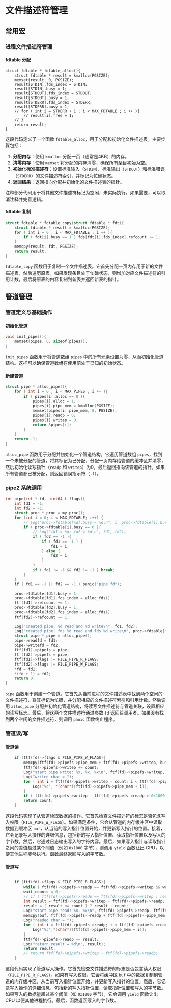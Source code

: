 # 文件描述符管理

## 常用宏



### 进程文件描述符管理

#### fdtable 分配

```
struct fdtable * fdtable_alloc(){
    struct fdtable * result = kmalloc(PGSIZE);
    memset(result, 0, PGSIZE);
    result[STDIN].fds_index = STDIN;
    result[STDIN].busy = 1;
    result[STDOUT].fds_index = STDOUT;
    result[STDOUT].busy = 1;
    result[STDERR].fds_index = STDERR;
    result[STDERR].busy = 1;
    // for ( int i = STDERR + 1 ; i < MAX_FDTABLE ; i ++ ){
        // result[i].free = 1;
    // }
    return result;
}
```

这段代码定义了一个函数 `fdtable_alloc`，用于分配和初始化文件描述表。主要步骤包括：

1. **分配内存**：使用 `kmalloc` 分配一页（通常是4KB）的内存。
2. **清零内存**：使用 `memset` 将分配的内存清零，确保所有条目初始为空。
3. **初始化标准描述符**：设置标准输入（`STDIN`）、标准输出（`STDOUT`）和标准错误（`STDERR`）的文件描述符索引，并标记为忙碌状态。
4. **返回结果**：返回指向分配并初始化的文件描述表的指针。

注释部分代码用于将其他文件描述符标记为空闲，未实际执行。如果需要，可以取消注释并完善逻辑。

#### fdtable 复制

```c
struct fdtable * fdtable_copy(struct fdtable * fdt){
    struct fdtable * result = kmalloc(PGSIZE);
    for ( int i = 0 ; i < MAX_FDTABLE ; i ++ ){
        if ( fdt[i].busy == 1 ) fds[fdt[i].fds_index].refcount += 1;
    }
    memcpy(result, fdt, PGSIZE);
    return result;
}
``` 

`fdtable_copy` 函数用于复制一个文件描述表。它首先分配一页内存用于新的文件描述表，然后遍历原表，如果发现条目处于忙碌状态，则增加对应文件描述符的引用计数，最后将原表的内容复制到新表并返回新表的指针。

## 管道管理

### 管道定义与基础操作

#### 初始化管道

```c
void init_pipes(){
    memset(pipes, 0, sizeof(pipes));
}
```

`init_pipes` 函数用于将管道数组 `pipes` 中的所有元素设置为零，从而初始化管道结构。这样可以确保管道数组在使用前处于已知的初始状态。

#### 新建管道

```c
struct pipe * alloc_pipe(){
    for ( int i = 0 ; i < MAX_PIPES ; i ++ ){
        if ( pipes[i].alloc == 0 ){
            pipes[i].alloc = 1;
            pipes[i].pipe_mem = kmalloc(PGSIZE);
            memset(pipes[i].pipe_mem, 0, PGSIZE);
            pipes[i].readp = 0;
            pipes[i].writep = 0;
            return &pipes[i];
        }
    }
    return -1;
}
```

`alloc_pipe` 函数用于分配并初始化一个管道结构。它遍历管道数组 `pipes`，找到一个未被分配的管道，将其标记为已分配，分配一页内存给管道的缓冲区并清零，然后初始化读写指针（`readp` 和 `writep`）为0，最后返回指向该管道的指针。如果所有管道都已被分配，则返回错误指示符（`-1`）。

### pipe2 系统调用

```c
int pipe(int * fd, uint64_t flags){
    int fd1 = -1;
    int fd2 = -1;
    struct proc * proc = my_proc();
    for (int i = 0; i < MAX_FDTABLE; i++) {
        // Log("proc->fdtable[%d].busy = %d\n", i, proc->fdtable[i].busy);
        if ( proc->fdtable[i].busy == 0 ){
            // Log("fd1 = %d; fd2 = %d\n", fd1, fd2);
            if ( fd2 == -1 ){
                if ( fd1 == -1 ) {
                    fd1 = i;
                } else {
                    fd2 = i;
                }
            }
            if ( fd1 != -1 && fd2 != -1 ) break;
        }
    }
    if ( fd1 == -1 || fd2 == -1 ) panic("pipe fd");

    proc->fdtable[fd1].busy = 1;
    proc->fdtable[fd1].fds_index = alloc_fds();
    ftf(fd1)->refcount += 1;
    proc->fdtable[fd2].busy = 1;
    proc->fdtable[fd2].fds_index = alloc_fds();
    ftf(fd2)->refcount += 1;

    Log("created pipe: %d read and %d write\n", fd1, fd2);
    Log("created pipe: fds %d read and fds %d write\n", proc->fdtable[fd1].fds_index, proc->fdtable[fd2].fds_index);
    struct pipe * pipe = alloc_pipe();
    pipe->readfd = fd1;
    pipe->writefd = fd2;
    ftf(fd1)->pipefs = pipe;
    ftf(fd2)->pipefs = pipe;
    ftf(fd1)->flags |= FILE_PIPE_R_FLAGS;
    ftf(fd2)->flags |= FILE_PIPE_W_FLAGS;
    *fd = fd1;
    *(fd + 1) = fd2;
    return 0;
}
```

`pipe` 函数用于创建一个管道。它首先从当前进程的文件描述表中找到两个空闲的文件描述符，将其标记为忙碌，并分配相应的文件描述符索引和引用计数。然后调用 `alloc_pipe` 分配并初始化管道结构，将读写文件描述符与管道关联，设置相应的读写标志。最后，将这两个文件描述符通过参数 `fd` 返回给调用者。如果没有找到两个空闲的文件描述符，则调用 `panic` 函数终止程序。

### 管道读/写

#### 管道读

```c
    if (ftf(fd)->flags & FILE_PIPE_W_FLAGS){
        memcpy(ftf(fd)->pipefs->pipe_mem + ftf(fd)->pipefs->writep, buf, count);
        ftf(fd)->pipefs->writep += count;
        Log("start pipe write: %x, %x, %x\n", ftf(fd)->pipefs->writep, ftf(fd)->pipefs->readp, count);
        Log("writed char = ");
        for ( int i = ftf(fd)->pipefs->writep - count; i < ftf(fd)->pipefs->writep ; i ++ ){
            Log("%c", *(char*)(ftf(fd)->pipefs->pipe_mem + i));
        }
        if ( ftf(fd)->pipefs->writep - ftf(fd)->pipefs->readp > 0x1000 ) yield();
        return count;
    }
```

这段代码实现了从管道读取数据的操作。它首先检查文件描述符的标志是否包含写入权限（`FILE_PIPE_W_FLAGS`）。如果满足条件，它会从管道的内存缓冲区中读取数据到缓冲区 `buf`，从当前的写入指针位置开始，并更新写入指针的位置。接着，它会记录写入操作的详细信息，包括新的写入指针位置、读取指针位置以及写入的字节数。然后，它通过日志输出写入的字符内容。最后，如果写入指针与读取指针之间的差值超过某个阈值（例如 `0x1000` 字节），则调用 `yield` 函数让出 CPU，以便其他进程能够执行。函数最终返回写入的字节数。

#### 管道写

```c

    if (ftf(fd)->flags & FILE_PIPE_R_FLAGS){
        while ( ftf(fd)->pipefs->readp == ftf(fd)->pipefs->writep && wait_counts ++ <= MAX_WAIT) yield();
        wait_counts = 0;
        // if ( ftf(fd)->pipefs->readp == ftf(fd)->pipefs->writep ) return 0;
        int result = ftf(fd)->pipefs->writep - ftf(fd)->pipefs->readp;
        result = ( result <= count ) ? result : count;
        Log("start pipe read: %x, %x\n", ftf(fd)->pipefs->readp, ftf(fd)->pipefs->readp + result);
        memcpy(buf, ftf(fd)->pipefs->readp + ftf(fd)->pipefs->pipe_mem, result);
        Log("readed char = ");
        for ( int i = ftf(fd)->pipefs->readp; i < ftf(fd)->pipefs->readp + result ; i ++ ){
            Log("%c",*(char*)(ftf(fd)->pipefs->pipe_mem + i));
        }
        ftf(fd)->pipefs->readp += result;
        Log("return result = %d\n", result);
        return result;
        // return ftf(fd)->pipefs->writep - ftf(fd)->pipefs->readp;
    }
```
这段代码实现了管道写入操作。它首先检查文件描述符的标志是否包含读入权限（`FILE_PIPE_R_FLAGS`）。如果有写入权限，它会将缓冲区 `buf` 中的数据复制到管道的内存缓冲区，从当前写入指针位置开始，并更新写入指针的位置。然后，它记录写入操作的详细信息，包括新的写入指针位置、读取指针位置和写入的字节数。如果写入的数据量超过某个阈值（如 `0x1000` 字节），它会调用 `yield` 函数让出 CPU 以便其他进程执行。最后，函数返回写入的字节数。

